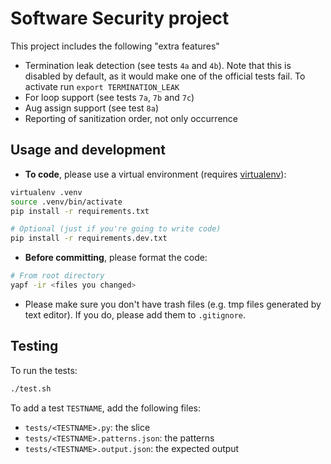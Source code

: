 # Software Security project

This project includes the following "extra features"
- Termination leak detection (see tests `4a` and `4b`). Note that this is disabled
by default, as it would make one of the official tests fail. To activate run `export TERMINATION_LEAK`
- For loop support (see tests `7a`, `7b` and `7c`)
- Aug assign support (see test `8a`)
- Reporting of sanitization order, not only occurrence

## Usage and development

- **To code**, please use a virtual environment (requires [virtualenv](https://virtualenv.pypa.io/en/latest/)):

```bash
virtualenv .venv
source .venv/bin/activate
pip install -r requirements.txt

# Optional (just if you're going to write code)
pip install -r requirements.dev.txt
```

- **Before committing**, please format the code:

```bash
# From root directory
yapf -ir <files you changed>
```

- Please make sure you don't have trash files (e.g. tmp files generated by
text editor). If you do, please add them to `.gitignore`.

## Testing

To run the tests:

```bash
./test.sh
```

To add a test `TESTNAME`, add the following files:

- `tests/<TESTNAME>.py`: the slice
- `tests/<TESTNAME>.patterns.json`: the patterns
- `tests/<TESTNAME>.output.json`: the expected output

